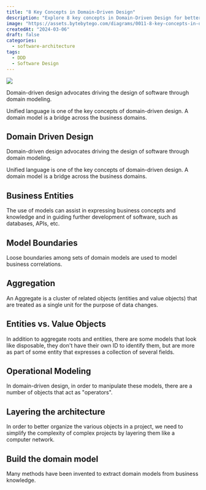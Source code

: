 ```yaml
---
title: "8 Key Concepts in Domain-Driven Design"
description: "Explore 8 key concepts in Domain-Driven Design for better software."
image: "https://assets.bytebytego.com/diagrams/0011-8-key-concepts-in-ddd.png"
createdAt: "2024-03-06"
draft: false
categories:
  - software-architecture
tags:
  - DDD
  - Software Design
---
```


![](https://assets.bytebytego.com/diagrams/0011-8-key-concepts-in-ddd.png)

Domain-driven design advocates driving the design of software through domain modeling.

Unified language is one of the key concepts of domain-driven design. A domain model is a bridge across the business domains.

## Domain Driven Design

Domain-driven design advocates driving the design of software through domain modeling.

Unified language is one of the key concepts of domain-driven design. A domain model is a bridge across the business domains.

## Business Entities

The use of models can assist in expressing business concepts and knowledge and in guiding further development of software, such as databases, APIs, etc.

## Model Boundaries

Loose boundaries among sets of domain models are used to model business correlations.

## Aggregation

An Aggregate is a cluster of related objects (entities and value objects) that are treated as a single unit for the purpose of data changes.

## Entities vs. Value Objects

In addition to aggregate roots and entities, there are some models that look like disposable, they don't have their own ID to identify them, but are more as part of some entity that expresses a collection of several fields.

## Operational Modeling

In domain-driven design, in order to manipulate these models, there are a number of objects that act as "operators".

## Layering the architecture

In order to better organize the various objects in a project, we need to simplify the complexity of complex projects by layering them like a computer network.

## Build the domain model

Many methods have been invented to extract domain models from business knowledge.
